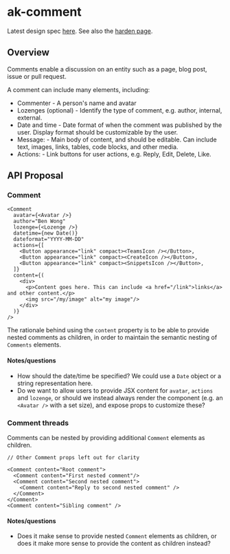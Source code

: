 # ak-comment

Latest design spec [here](https://extranet.atlassian.com/display/ADG/Comments+product).
See also the [harden page](https://extranet.atlassian.com/pages/viewpage.action?pageId=3064867141).

## Overview

Comments enable a discussion on an entity such as a page, blog post, issue or pull request.

A comment can include many elements, including:

* Commenter - A person's name and avatar
* Lozenges (optional) - Identify the type of comment, e.g. author, internal, external.
* Date and time - Date format of when the comment was published by the user. Display format should be customizable by the user.
* Message: - Main body of content, and should be editable. Can include text, images, links, tables, code blocks, and other media.
* Actions: - Link buttons for user actions, e.g. Reply, Edit, Delete, Like.

## API Proposal

### Comment

```
<Comment
  avatar={<Avatar />}
  author="Ben Wong"
  lozenge={<Lozenge />}
  datetime={new Date()}
  dateformat="YYYY-MM-DD"
  actions={[
    <Button appearance="link" compact><TeamsIcon /></Button>,
    <Button appearance="link" compact><CreateIcon /></Button>,
    <Button appearance="link" compact><SnippetsIcon /></Button>,
  ]}
  content={(
    <div>
      <p>Content goes here. This can include <a href="/link">links</a> and other content.</p>
      <img src="/my/image" alt="my image"/>
    </div>
  )}
/>
```

The rationale behind using the `content` property is to be able to provide nested comments as children, in order to maintain the semantic nesting of `Comments` elements.

#### Notes/questions

* How should the date/time be specified? We could use a `Date` object or a string representation here.
* Do we want to allow users to provide JSX content for `avatar`, `actions` and `lozenge`, or should we instead always render the component (e.g. an `<Avatar />` with a set size), and expose props to customize these?

### Comment threads

Comments can be nested by providing additional `Comment` elements as children.

```
// Other Comment props left out for clarity

<Comment content="Root comment">
  <Comment content="First nested comment"/>
  <Comment content="Second nested comment">
    <Comment content="Reply to second nested comment" />
  </Comment>
</Comment>
<Comment content="Sibling comment" />
```

#### Notes/questions

* Does it make sense to provide nested `Comment` elements as children, or does it make more sense to provide the content as children instead?
